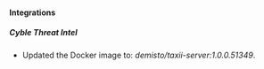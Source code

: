 #### Integrations
##### Cyble Threat Intel
- Updated the Docker image to: *demisto/taxii-server:1.0.0.51349*.

